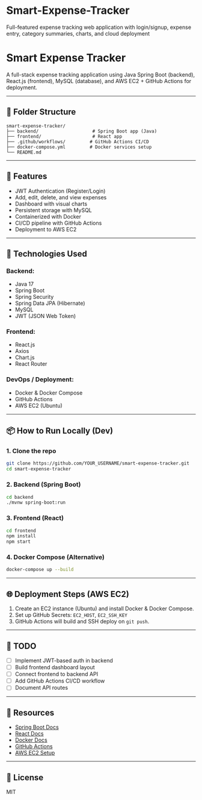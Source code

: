 # Smart-Expense-Tracker
Full-featured expense tracking web application with login/signup, expense entry, category summaries, charts, and cloud deployment

# Smart Expense Tracker

A full-stack expense tracking application using Java Spring Boot (backend), React.js (frontend), MySQL (database), and AWS EC2 + GitHub Actions for deployment.

---

## 📁 Folder Structure

```
smart-expense-tracker/
├── backend/                    # Spring Boot app (Java)
├── frontend/                   # React app
├── .github/workflows/         # GitHub Actions CI/CD
├── docker-compose.yml         # Docker services setup
└── README.md
```

---

## 🚀 Features
- JWT Authentication (Register/Login)
- Add, edit, delete, and view expenses
- Dashboard with visual charts
- Persistent storage with MySQL
- Containerized with Docker
- CI/CD pipeline with GitHub Actions
- Deployment to AWS EC2

---

## 🔨 Technologies Used

### Backend:
- Java 17
- Spring Boot
- Spring Security
- Spring Data JPA (Hibernate)
- MySQL
- JWT (JSON Web Token)

### Frontend:
- React.js
- Axios
- Chart.js
- React Router

### DevOps / Deployment:
- Docker & Docker Compose
- GitHub Actions
- AWS EC2 (Ubuntu)

---

## 📦 How to Run Locally (Dev)

### 1. Clone the repo
```bash
git clone https://github.com/YOUR_USERNAME/smart-expense-tracker.git
cd smart-expense-tracker
```

### 2. Backend (Spring Boot)
```bash
cd backend
./mvnw spring-boot:run
```

### 3. Frontend (React)
```bash
cd frontend
npm install
npm start
```

### 4. Docker Compose (Alternative)
```bash
docker-compose up --build
```

---

## 🌐 Deployment Steps (AWS EC2)
1. Create an EC2 instance (Ubuntu) and install Docker & Docker Compose.
2. Set up GitHub Secrets: `EC2_HOST`, `EC2_SSH_KEY`
3. GitHub Actions will build and SSH deploy on `git push`.

---

## 📄 TODO
- [ ] Implement JWT-based auth in backend
- [ ] Build frontend dashboard layout
- [ ] Connect frontend to backend API
- [ ] Add GitHub Actions CI/CD workflow
- [ ] Document API routes

---

## 📎 Resources
- [Spring Boot Docs](https://spring.io/projects/spring-boot)
- [React Docs](https://reactjs.org/docs/getting-started.html)
- [Docker Docs](https://docs.docker.com/get-started/)
- [GitHub Actions](https://docs.github.com/en/actions)
- [AWS EC2 Setup](https://docs.aws.amazon.com/AWSEC2/latest/UserGuide/EC2_GetStarted.html)

---

## 📜 License
MIT
